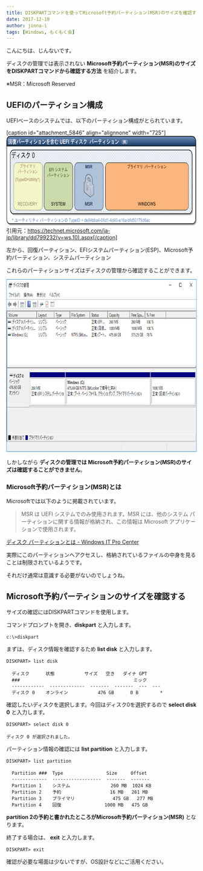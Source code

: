 ```yaml
---
title: DISKPARTコマンドを使ってMicrosoft予約パーティション(MSR)のサイズを確認する
date: 2017-12-10
author: jinna-i
tags: [Windows, もくもく会]
---
```


こんにちは、じんないです。

ディスクの管理では表示されない **Microsoft予約パーティション(MSR)のサイズをDISKPARTコマンドから確認する方法** を紹介します。

※MSR：Microsoft Reserved

## UEFIのパーティション構成

UEFIベースのシステムでは、以下のパーティション構成がとられています。

[caption id="attachment_5846" align="alignnone" width="725"]<a href="images/check-msr-partition-size-1.gif"><img src="images/check-msr-partition-size-1.gif" alt="" width="725" height="237" class="size-full wp-image-5846" /></a> 引用元：https://technet.microsoft.com/ja-jp/library/dd799232(v=ws.10).aspx[/caption]

左から、回復パーティション、EFIシステムパーティション(ESP)、Microsoft予約パーティション、システムパーティション

これらのパーティションサイズはディスクの管理から確認することができます。

<a href="images/check-msr-partition-size-2.png"><img src="images/check-msr-partition-size-2.png" alt="" width="824" height="456" class="alignnone size-full wp-image-5844" /></a>

しかしながら **ディスクの管理では Microsoft予約パーティション(MSR)のサイズは確認することができません**。

### Microsoft予約パーティション(MSR)とは

Microsoftでは以下のように掲載されています。

> MSR は UEFI システムでのみ使用されます。MSR には、他のシステム パーティションに関する情報が格納され、この情報は Microsoft アプリケーションで使用されます。

[ディスク パーティションとは - Windows IT Pro Center](https://technet.microsoft.com/ja-jp/library/dd799232(v=ws.10).aspx)

実際にこのパーティションへアクセスし、格納されているファイルの中身を見ることは制限されているようです。

それだけ通常は意識する必要がないのでしょうね。

## Microsoft予約パーティションのサイズを確認する

サイズの確認にはDISKPARTコマンドを使用します。

コマンドプロンプトを開き、**diskpart** と入力します。

``` dos
c:\>diskpart
```

まずは、ディスク情報を確認するため **list disk** と入力します。

``` dos
DISKPART> list disk

  ディスク      状態           サイズ   空き   ダイナ GPT
  ###                                          ミック
  ------------  -------------  -------  -------  ---  ---
  ディスク 0    オンライン           476 GB      0 B        *
```

確認したいディスクを選択します。今回はディスク0を選択するので **select disk 0** と入力します。

``` dos
DISKPART> select disk 0

ディスク 0 が選択されました。
```

パーティション情報の確認には **list partition** と入力します。

``` dos
DISKPART> list partition

  Partition ###  Type                Size     Offset
  -------------  ------------------  -------  -------
  Partition 1    システム               260 MB  1024 KB
  Partition 2    予約                  16 MB   261 MB
  Partition 3    プライマリ              475 GB   277 MB
  Partition 4    回復                1000 MB   475 GB
```

**partition 2の予約と書かれたところがMicrosoft予約パーティション(MSR)** となります。

終了する場合は、 **exit** と入力します。

``` dos
DISKPART> exit
```

確認が必要な場面は少ないですが、OS設計などにご活用ください。